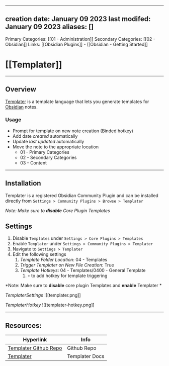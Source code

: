 
---
creation date: January 09 2023
last modifed: January 09 2023
aliases: []
---
Primary Categories: [[01 - Administration]]
Secondary Categories:  [[02 - Obsidian]]
Links: [[Obsidian Plugins]] - [[Obsidian - Getting Started]]

# [[Templater]]
***
## Overview
[Templater](https://silentvoid13.github.io/Templater/introduction.html)  is a template language that lets you generate templates for [Obsidian](https://obsidian.md/) notes.

### Usage
- Prompt for template on new note creation (Binded hotkey)
- Add date _created_ automatically
- Update _last updated_ automatically
- Move the note to the appropriate location
	- 01 - Primary Categories
	- 02 - Secondary Categories
	- 03 - Content
***
## Installation
Templater is a registered Obsidian Community Plugin and can be installed directly from `Settings > Community Plugins > Browse > Templater`

*Note: Make sure to **disable** Core Plugin Templates* 

## Settings
1. Disable `Templates` under `Settings > Core Plugins > Templates`
2. Enable `Templater` under `Settings > Community Plugins > Templater`
3. Navigate to `Settings > Templater`
4. Edit the following settings
	1. *Template Folder Location*: 04 - Templates
	2. *Trigger Templater on New File Creation*: True
	3. *Template Hotkeys*: 04 - Templates/0400 - General Template
		1. `+` to add hotkey for template triggering

*Note: Make sure to **disable** core plugin Templates and **enable** Templater *

*TemplaterSettings*
![[templater.png]]

*TemplaterHotkey*
![[templater-hotkey.png]]

***
## Resources:

| Hyperlink | Info |
| --------- | ---- |
| [Templater Github Repo](https://github.com/SilentVoid13/Templater) | Github Repo |
| [Templater](https://silentvoid13.github.io/Templater/introduction.html) | Templater Docs | 
